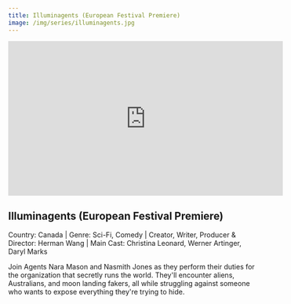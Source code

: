 ```yaml
---
title: Illuminagents (European Festival Premiere)
image: /img/series/illuminagents.jpg
---
```

<iframe width="560" height="315" src="https://www.youtube.com/embed/eFHk5tqn_To" frameborder="0" allow="accelerometer; autoplay; encrypted-media; gyroscope; picture-in-picture" allowfullscreen></iframe>

## Illuminagents (European Festival Premiere)
Country: Canada | Genre: Sci-Fi, Comedy | Creator, Writer, Producer & Director: Herman Wang | Main Cast: Christina Leonard, Werner Artinger, Daryl Marks 

Join Agents Nara Mason and Nasmith Jones as they perform their duties for the organization that secretly runs the world. They'll encounter aliens, Australians, and moon landing fakers, all while struggling against someone who wants to expose everything they're trying to hide.